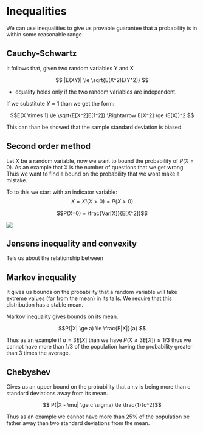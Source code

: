 # Inequalities
We can use inequalities to give us provable guarantee that a probability is in within some reasonable range. 

## Cauchy-Schwartz

It follows that, given two random variables Y and X 

$$ |E(XY)| \le \sqrt{E(X^2)E(Y^2)}  $$

* equality holds only if the two random variables are independent.


If we substitute $Y=1$ than we get the form:

$$E[X \times 1] \le \sqrt{E[X^2]E[1^2]} \Rightarrow E[X^2] \ge (E[X])^2 $$

This can than be showed that the sample standard deviation is biased.

## Second order method
Let X be a random variable, now we want to bound the probability of $P(X=0)$. As an example that X is the number of questions that we get wrong. Thus we want to find a bound on the probability that we wont make a mistake. 

To to this we start with an indicator variable:
$$ X = XI(X>0) = P(X>0)$$

$$P(X=0) = \frac{Var[X]}{E[X^2]}$$

![](inequalities.assets/second_order_method.png)

## Jensens inequality and convexity
Tels us about the relationship between 


## Markov inequality
It gives us bounds on the probability that a random variable will take extreme values (far from the mean) in its tails. We require that this distribution has a stable mean. 

Markov inequality gives bounds on its mean. 

$$P(|X| \ge a) \le \frac{E|X|}{a} $$

Thus as an example if $a = 3E[X]$ than we have $P(X \ge 3E[X]) \le 1/3$ thus we cannot have more than 1/3 of the population having the probability greater than 3 times the average.

## Chebyshev

Gives us an upper bound on the probability that a r.v is being more than c standard deviations away from its mean. 

$$ P(|X - \mu| \ge c \sigma) \le \frac{1}{c^2}$$

Thus as an example we cannot have more than 25% of the population be father away than two standard deviations from the mean.

